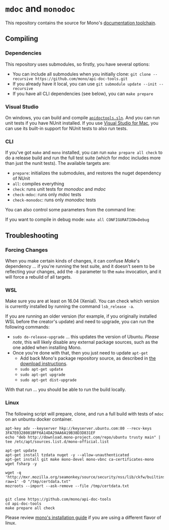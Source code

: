 # `mdoc` and `monodoc`

This repository contains the source for Mono's [documentation toolchain](http://www.mono-project.com/docs/tools+libraries/tools/monodoc/generating-documentation/).

## Compiling

### Dependencies

This repository uses submodules, so firstly, you have several options:

- You can include all submodules when you initially clone: `git clone --recursive https://github.com/mono/api-doc-tools.git`
- If you already have it local, you can use `git submodule update --init --recursive`
- If you have all CLI dependencies (see below), you can `make prepare`

### Visual Studio

On windows, you can build and compile [`apidoctools.sln`](apidoctools.sln). And you can run unit tests if you have NUnit installed. If you use [Visual Studio for Mac](https://www.visualstudio.com/vs/visual-studio-mac/), you can use its built-in support for NUnit tests to also run tests.

### CLI
If you've got `make` and `mono` installed, you can run `make prepare all check` to do a release build and run the full test suite (which for mdoc includes more than just the nunit tests). The available targets are:

- `prepare`: initializes the submodules, and restores the nuget dependency of NUnit
- `all`: compiles everything
- `check`: runs unit tests for _monodoc_ and _mdoc_
- `check-mdoc`: runs only _mdoc_ tests
- `check-monodoc`: runs only _monodoc_ tests

You can also control some parameters from the command line:

If you want to compile in debug mode: `make all CONFIGURATION=Debug`  

## Troubleshooting

### Forcing Changes

When you make certain kinds of changes, it can confuse _Make_'s dependency ... if you're running the test suite, and it doesn't seem to be reflecting your changes, add the `-B` parameter to the `make` invocation, and it will force a rebuild of all targets.

### WSL

Make sure you are at least on 16.04 (Xenial). You can check which version is currently installed by running the command `lsb_release -a`.

If you are running an older version (for example, if you originally installed WSL before the creator's update) and need to upgrade, you can run the following commands:

- `sudo do-release-upgrade` ... this updates the version of Ubuntu. _Please note_, this will likely disable any external package sources, such as the one added when installing Mono.
- Once you're done with that, then you just need to update `apt-get`
    - Add back Mono's package repository source, as described in [the download instructions](www.mono-project.com/download/#download-lin-ubuntu).
    - `sudo apt-get update`
    - `sudo apt-get upgrade`
    - `sudo apt-get dist-upgrade`

With that run ... you should be able to run the build locally.

### Linux

The following script will prepare, clone, and run a full build with tests of `mdoc` on an unbuntu docker container. 

```
apt-key adv --keyserver hkp://keyserver.ubuntu.com:80 --recv-keys 3FA7E0328081BFF6A14DA29AA6A19B38D3D831EF  
echo "deb http://download.mono-project.com/repo/ubuntu trusty main" | tee /etc/apt/sources.list.d/mono-official.list

apt-get update
apt-get install tzdata nuget -y --allow-unauthenticated
apt-get install git make mono-devel mono-vbnc ca-certificates-mono wget fsharp -y

wget -q 'http://mxr.mozilla.org/seamonkey/source/security/nss/lib/ckfw/builtins/certdata.txt?raw=1' -O "/tmp/certdata.txt" 
mozroots --import --ask-remove --file /tmp/certdata.txt


git clone https://github.com/mono/api-doc-tools
cd api-doc-tools
make prepare all check
```

Please review [mono's installation guide](http://www.mono-project.com/download/#download-lin) if you are using a different flavor of linux.
